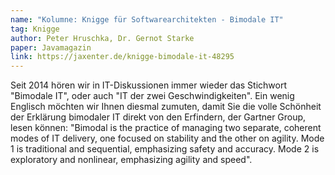```yaml
---
name: "Kolumne: Knigge für Softwarearchitekten - Bimodale IT"
tag: Knigge
author: Peter Hruschka, Dr. Gernot Starke
paper: Javamagazin
link: https://jaxenter.de/knigge-bimodale-it-48295
---
```

Seit 2014 hören wir in IT-Diskussionen immer wieder das Stichwort "Bimodale IT", oder auch "IT der zwei
Geschwindigkeiten". Ein wenig Englisch möchten wir Ihnen diesmal zumuten, damit Sie die volle Schönheit der Erklärung 
bimodaler IT direkt von den Erfindern, der Gartner Group, lesen können: "Bimodal is the practice of managing
two separate, coherent modes of IT delivery, one focused on stability and the other on agility.
Mode 1 is traditional and sequential, emphasizing safety and accuracy. Mode 2 is exploratory and nonlinear, 
emphasizing agility and speed". 